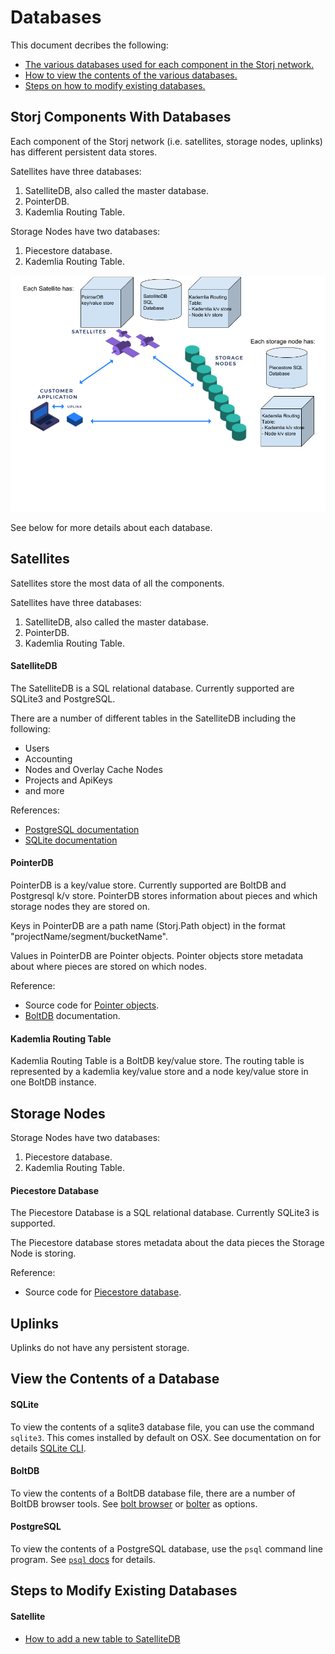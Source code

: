# Databases

This document decribes the following:
- [The various databases used for each component in the Storj network.](#Storj-components-with-databases)
- [How to view the contents of the various databases.](#View-the-Contents-of-a-Database)
- [Steps on how to modify existing databases.](#Steps-to-Modify-Existing-Databases)


## Storj Components With Databases

Each component of the Storj network (i.e. satellites, storage nodes, uplinks) has different persistent data stores.

Satellites have three databases:
1. SatelliteDB, also called the master database.
2. PointerDB.
3. Kademlia Routing Table.

Storage Nodes have two databases:
1. Piecestore database.
2. Kademlia Routing Table.

![storj-components-with-databases](dbs.png)

See below for more details about each database.

## Satellites

Satellites store the most data of all the components.

Satellites have three databases:
1. SatelliteDB, also called the master database.
2. PointerDB.
3. Kademlia Routing Table.

#### SatelliteDB

The SatelliteDB is a SQL relational database. Currently supported are SQLite3 and PostgreSQL.

There are a number of different tables in the SatelliteDB including the following:
- Users
- Accounting
- Nodes and Overlay Cache Nodes
- Projects and ApiKeys
- and more

References:
- [PostgreSQL documentation](https://www.postgresql.org/docs/)
- [SQLite documentation](https://sqlite.org/doclist.html)

#### PointerDB

PointerDB is a key/value store. Currently supported are BoltDB and Postgresql k/v store.  PointerDB stores information about pieces and which storage nodes they are stored on.

Keys in PointerDB are a path name (Storj.Path object) in the format "projectName/segment/bucketName".

Values in PointerDB are Pointer objects. Pointer objects store metadata about where pieces are stored on which nodes.

Reference:
- Source code for [Pointer objects](https://github.com/storj/storj/blob/master/pkg/pb/pointerdb.pb.go#L263).
- [BoltDB](https://github.com/boltdb/bolt) documentation.

#### Kademlia Routing Table

Kademlia Routing Table is a BoltDB key/value store. The routing table is represented by a kademlia key/value store and a node key/value store in one BoltDB instance.

## Storage Nodes

Storage Nodes have two databases:
1. Piecestore database.
2. Kademlia Routing Table.

#### Piecestore Database

The Piecestore Database is a SQL relational database. Currently SQLite3 is supported.

The Piecestore database stores metadata about the data pieces the Storage Node is storing.

Reference:
- Source code for [Piecestore database](https://github.com/storj/storj/tree/master/pkg/piecestore/psserver/psdb).

## Uplinks

Uplinks do not have any persistent storage.

## View the Contents of a Database

#### SQLite

To view the contents of a sqlite3 database file, you can use the command `sqlite3`. This comes installed by default on OSX.  See documentation on for details [SQLite CLI](https://sqlite.org/cli.html).

#### BoltDB

To view the contents of a BoltDB database file, there are a number of BoltDB browser tools.  See [bolt browser](https://github.com/br0xen/boltbrowser) or [bolter](https://github.com/hasit/bolter) as options.

#### PostgreSQL

To view the contents of a PostgreSQL database, use the `psql` command line program.  See [`psql` docs](https://www.postgresql.org/docs/9.2/app-psql.html) for details.

## Steps to Modify Existing Databases

#### Satellite

- [How to add a new table to SatelliteDB](Satellite-how-to-new-table.md)
